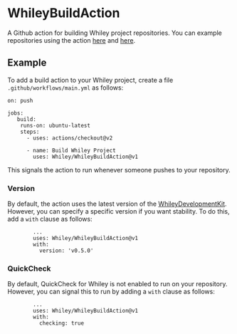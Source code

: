 # WhileyBuildAction

A Github action for building Whiley project repositories.  You can example repositories using the action [here](https://github.com/Whiley/STD.wy/) and [here](https://github.com/DavePearce/Conway.wy).

## Example

To add a build action to your Whiley project, create a file
`.github/workflows/main.yml` as follows:

```
on: push

jobs:
   build:
    runs-on: ubuntu-latest
    steps:
      - uses: actions/checkout@v2

      - name: Build Whiley Project
        uses: Whiley/WhileyBuildAction@v1
```

This signals the action to run whenever someone pushes to your
repository.

### Version

By default, the action uses the latest version of the
[WhileyDevelopmentKit](https://github.com/Whiley/WhileyDevelopmentKit).
However, you can specify a specific version if you want stability.  To
do this, add a `with` clause as follows:


```
        ...
        uses: Whiley/WhileyBuildAction@v1
        with:
          version: 'v0.5.0'
```

### QuickCheck

By default, QuickCheck for Whiley is not enabled to run on your
repository.  However, you can signal this to run by adding a `with`
clause as follows:

```
        ...
        uses: Whiley/WhileyBuildAction@v1
        with:
          checking: true
```
